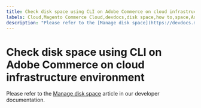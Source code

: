 ```yaml
---
title: Check disk space using CLI on Adobe Commerce on cloud infrastructure environment
labels: Cloud,Magento Commerce Cloud,devdocs,disk space,how to,space,Adobe Commerce,cloud infrastructure
description: "Please refer to the [Manage disk space](https://devdocs.magento.com/guides/v2.3/cloud/project/manage-disk-space.html) article in our developer documentation."
---
```


# Check disk space using CLI on Adobe Commerce on cloud infrastructure environment

Please refer to the [Manage disk space](https://devdocs.magento.com/guides/v2.3/cloud/project/manage-disk-space.html) article in our developer documentation. 
